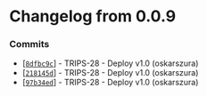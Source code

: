 # Changelog from 0.0.9
### Commits
* [[`8dfbc9c`](http://github.com/oskarszura/trips/commit/8dfbc9c52789ec21623720c5c45e7ef5551c4c43)] - TRIPS-28 - Deploy v1.0 (oskarszura)
* [[`218145d`](http://github.com/oskarszura/trips/commit/218145d727a6479e6750b5b1524b7f91312233d3)] - TRIPS-28 - Deploy v1.0 (oskarszura)
* [[`97b34ed`](http://github.com/oskarszura/trips/commit/97b34edb771a2097bce0a3a5b27c7a894e52fa8f)] - TRIPS-28 - Deploy v1.0 (oskarszura)